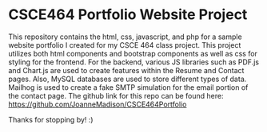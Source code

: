 # CSCE464 Portfolio Website Project

This repository contains the html, css, javascript, and php for a sample website portfolio I created for my CSCE 464 class project.
This project utilizes both html components and bootstrap components as well as css for styling for the frontend. For the backend, various JS libraries such as PDF.js and Chart.js are used to create features within the Resume and Contact pages. Also, MySQL databases are used to store different types of data. Mailhog is used to create a fake SMTP simulation for the email portion of the contact page.
The github link for this repo can be found here: https://github.com/JoanneMadison/CSCE464Portfolio

Thanks for stopping by! :)
